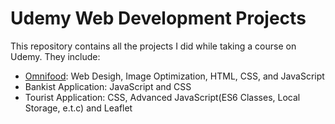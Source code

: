 # Udemy Web Development Projects


This repository contains all the projects I did while taking a course on Udemy. They include:

- <a href="https://omnifood-irentadom.netlify.app/">Omnifood</a>: Web Desigh, Image Optimization, HTML, CSS, and JavaScript
- Bankist Application: JavaScript and CSS
- Tourist Application: CSS, Advanced JavaScript(ES6 Classes, Local Storage, e.t.c) and Leaflet
